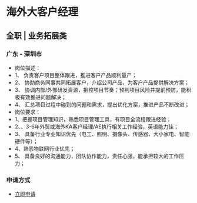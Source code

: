 
# 海外大客户经理
## 全职  |  业务拓展类
### 广东 - 深圳市

- 岗位描述：
- 1、&nbsp;负责客户项目整体跟进，推进客户产品顺利量产；&nbsp;
- 2、&nbsp;协助商务同事共同拓展客户，介绍公司产品，为客户产品提供解决方案；
- 3、&nbsp;协调内部/外部研发资源，把控项目节奏；预判项目风险并提前预防，能积极有效推进问题解决；
- 4、&nbsp;汇总项目过程中碰到的问题和需求，提出优化方案，推进产品不断改进；
- 岗位要求：
- 1、把握项目管理知识，熟悉项目管理工具，有项目全流程跟进经验；
- 2、、3-6年外贸或海外KA客户经理/AE执行相关工作经验，英语能力佳；
- 3、&nbsp;具备行业专业知识优先（电工、照明、摄像头、传感器、大小家电、智能硬件等）；
- 4、熟悉物联网行业优先；
- 5、&nbsp;具备良好的沟通能力，团队协作能力，责任心强，能承担较大的工作压力；
### 申请方式
- <a href="mailto:hr@tuya.com" title=yourName-海外大客户经理>立即申请</a>